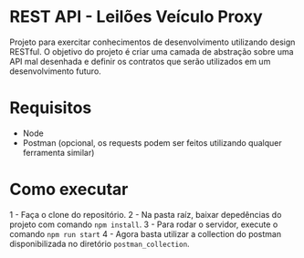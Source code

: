 # REST API - Leilões Veículo Proxy
Projeto para exercitar conhecimentos de desenvolvimento utilizando design RESTful.
O objetivo do projeto é criar uma camada de abstração sobre uma API mal desenhada e definir os contratos que serão utilizados em um desenvolvimento futuro.

# Requisitos
* Node
* Postman (opcional, os requests podem ser feitos utilizando qualquer ferramenta similar)

# Como executar
1 - Faça o clone do repositório.
2 - Na pasta raíz, baixar depedências do projeto com comando `npm install`.
3 - Para rodar o servidor, execute o comando `npm run start`
4 - Agora basta utilizar a collection do postman disponibilizada no diretório `postman_collection`.